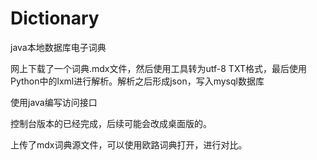 # Dictionary
java本地数据库电子词典

网上下载了一个词典.mdx文件，然后使用工具转为utf-8 TXT格式，最后使用Python中的lxml进行解析。解析之后形成json，写入mysql数据库

使用java编写访问接口

控制台版本的已经完成，后续可能会改成桌面版的。

上传了mdx词典源文件，可以使用欧路词典打开，进行对比。
